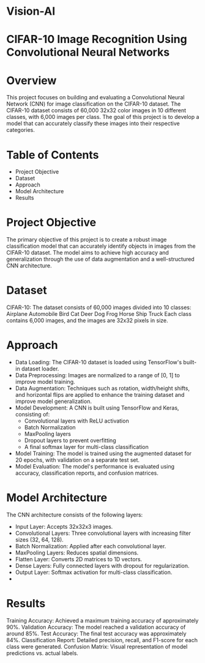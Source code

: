 # Vision-AI
# CIFAR-10 Image Recognition Using Convolutional Neural Networks
# Overview
  This project focuses on building and evaluating a Convolutional Neural Network (CNN) for image classification on the CIFAR-10 dataset. The CIFAR-10   dataset consists of 60,000 32x32 color images in 10 different classes, with 6,000 images per class. The goal of this project is to develop a model    that can accurately classify these images into their respective categories.

# Table of Contents
  - Project Objective
  - Dataset
  - Approach
  - Model Architecture
  - Results

# Project Objective
The primary objective of this project is to create a robust image classification model that can accurately identify objects in images from the CIFAR-10 dataset. The model aims to achieve high accuracy and generalization through the use of data augmentation and a well-structured CNN architecture.

# Dataset
CIFAR-10: The dataset consists of 60,000 images divided into 10 classes:
Airplane
Automobile
Bird
Cat
Deer
Dog
Frog
Horse
Ship
Truck
Each class contains 6,000 images, and the images are 32x32 pixels in size.

# Approach
- Data Loading: The CIFAR-10 dataset is loaded using TensorFlow's built-in dataset loader.
- Data Preprocessing: Images are normalized to a range of [0, 1] to improve model training.
- Data Augmentation: Techniques such as rotation, width/height shifts, and horizontal flips are applied to enhance the training dataset and improve model generalization.
- Model Development: A CNN is built using TensorFlow and Keras, consisting of:
    - Convolutional layers with ReLU activation
    - Batch Normalization
    - MaxPooling layers
    - Dropout layers to prevent overfitting
    - A final softmax layer for multi-class classification
- Model Training: The model is trained using the augmented dataset for 20 epochs, with validation on a separate test set.
- Model Evaluation: The model's performance is evaluated using accuracy, classification reports, and confusion matrices.

# Model Architecture
The CNN architecture consists of the following layers:
  - Input Layer: Accepts 32x32x3 images.
  - Convolutional Layers: Three convolutional layers with increasing filter sizes (32, 64, 128).
  - Batch Normalization: Applied after each convolutional layer.
  - MaxPooling Layers: Reduces spatial dimensions.
  - Flatten Layer: Converts 2D matrices to 1D vectors.
  - Dense Layers: Fully connected layers with dropout for regularization.
  - Output Layer: Softmax activation for multi-class classification.
  - 
# Results
Training Accuracy: Achieved a maximum training accuracy of approximately 90%.
Validation Accuracy: The model reached a validation accuracy of around 85%.
Test Accuracy: The final test accuracy was approximately 84%.
Classification Report: Detailed precision, recall, and F1-score for each class were generated.
Confusion Matrix: Visual representation of model predictions vs. actual labels.
